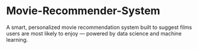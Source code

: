# Movie-Recommender-System
A smart, personalized movie recommendation system built to suggest films users are most likely to enjoy — powered by data science and machine learning.
